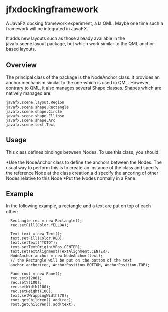# jfxdockingframework
A JavaFX docking framework experiment, a la QML. Maybe one time such a framework will be integrated in JavaFX.

It adds new layouts such as those already available in the javafx.scene.layout package, but which work similar to the QML anchor-based 
layouts.

## Overview
The principal class of the package is the NodeAnchor class. It provides an anchor mechanism similar to the one which is used in QML. However, contrary to QML, it also manages several Shape classes. Shapes which are natively managed are:

    javafx.scene.layout.Region
    javafx.scene.shape.Rectangle
    javafx.scene.shape.Circle
    javafx.scene.shape.Ellipse
    javafx.scene.shape.Arc
    javafx.scene.text.Text

## Usage
This class defines bindings between Nodes. To use this class, you should:

*Use the NodeAnchor class to define the anchors between the Nodes. The usual way to perform this is to create an instance of the class and specify the reference Node at the class creation,a d specify the ancoring of other Nodes relative to this Node
*Put the Nodes normally in a Pane

## Example
In the following example, a rectangle and a text are put on top of each other:

      Rectangle rec = new Rectangle();  
      rec.setFill(Color.YELLOW);  
  
      Text text = new Text();  
      text.setFill(Color.RED);  
      text.setText("TOTO");  
      text.setTextOrigin(VPos.CENTER);  
      text.setTextAlignment(TextAlignment.CENTER);    
      NodeAnchor anchor = new NodeAnchor(text);  
      // the Rectangle will be put on the bottom of the text  
      anchor.anchor(rec, AnchorPosition.BOTTOM, AnchorPosition.TOP);  
  
      Pane root = new Pane();  
      rec.setX(200);  
      rec.setY(100);  
      rec.setWidth(100);  
      rec.setHeight(100);  
      text.setWrappingWidth(70);  
      root.getChildren().add(rec);  
      root.getChildren().add(text);  
